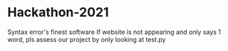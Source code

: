 # Hackathon-2021
Syntax error's finest software
If website is not appearing and only says 1 word, pls assess our project by only looking at test.py
